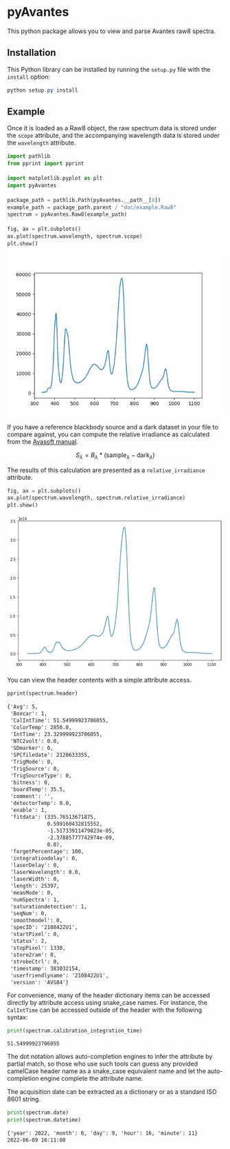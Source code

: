 # pyAvantes

This python package allows you to view and parse Avantes raw8 spectra.

## Installation

This Python library can be installed by running the `setup.py` file with the `install` option:
```powershell
python setup.py install 
```

## Example

Once it is loaded as a Raw8 object, the raw spectrum data is stored
under the `scope` attribute, and the accompanying wavelength data is stored
under the `wavelength` attribute.

```python
import pathlib
from pprint import pprint

import matplotlib.pyplot as plt
import pyAvantes

package_path = pathlib.Path(pyAvantes.__path__[0])
example_path = package_path.parent / "doc/example.Raw8"
spectrum = pyAvantes.Raw8(example_path)

fig, ax = plt.subplots()
ax.plot(spectrum.wavelength, spectrum.scope)
plt.show()
```

![png](./doc/output_scope.png)

If you have a reference blackbody source and a dark dataset in your file to
compare against, you can compute the relative irradiance as calculated from
the [Avasoft manual][avasoft].

```math
S_\lambda = B_\lambda * (\textrm{sample}_\lambda - \textrm{dark}_\lambda )
```

The results of this calculation are presented as a `relative_irradiance`
attribute.

[avasoft]: http://www.content.mphotonics.de/AVA/AVASOFT_Manual_8.4.pdf

```python
fig, ax = plt.subplots()
ax.plot(spectrum.wavelength, spectrum.relative_irradiance)
plt.show()
```

![png](./doc/output_0_0.png)

You can view the header contents with a simple attribute access.

```python
pprint(spectrum.header)
```

```
{'Avg': 5,
 'Boxcar': 1,
 'CalIntTime': 51.54999923706055,
 'ColorTemp': 2850.0,
 'IntTime': 23.329999923706055,
 'NTC2volt': 0.0,
 'SDmarker': 0,
 'SPCfiledate': 2120633355,
 'TrigMode': 0,
 'TrigSource': 0,
 'TrigSourceType': 0,
 'bitness': 0,
 'boardTemp': 35.5,
 'comment': '',
 'detectorTemp': 0.0,
 'enable': 1,
 'fitdata': (335.76513671875,
             0.599160432815552,
             -1.51733911479823e-05,
             -2.37885777742974e-09,
             0.0),
 'forgetPercentage': 100,
 'integrationdelay': 0,
 'laserDelay': 0,
 'laserWavelength': 0.0,
 'laserWidth': 0,
 'length': 25397,
 'measMode': 0,
 'numSpectra': 1,
 'saturationdetection': 1,
 'seqNum': 0,
 'smoothmodel': 0,
 'specID': '2108422U1',
 'startPixel': 0,
 'status': 2,
 'stopPixel': 1330,
 'store2ram': 0,
 'strobeCtrl': 0,
 'timestamp': 383032154,
 'userfriendlyname': '2108422U1',
 'version': 'AVS84'}
```

For convenience, many of the header dictionary items can be accessed directly by attribute access using snake_case names. For instance, the `CalIntTime` can be accessed outside of the header with the following syntax:

```python
print(spectrum.calibration_integration_time)
```

```
51.54999923706055
```

The dot notation allows auto-completion engines to infer the attribute by
partial match, so those who use such tools can guess any provided camelCase
header name as a snake_case equivalent name and let the auto-completion
engine complete the attribute name.

The acquisition date can be extracted as a dictionary or as a standard ISO
8601 string.

```python
print(spectrum.date)
print(spectrum.datetime)
```

```
{'year': 2022, 'month': 6, 'day': 9, 'hour': 16, 'minute': 11}
2022-06-09 16:11:00
```

